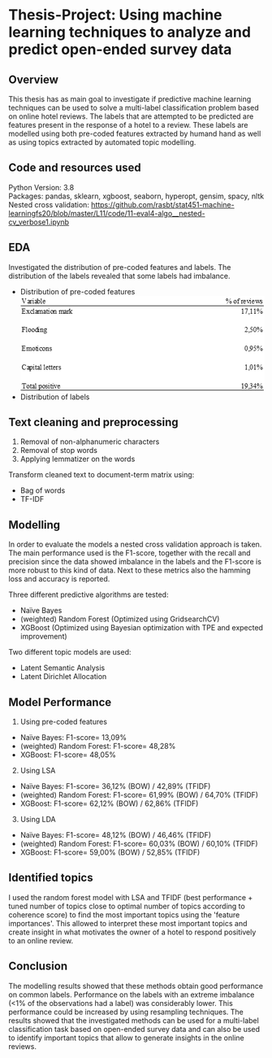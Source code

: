 # Thesis-Project: Using machine learning techniques to analyze and predict open-ended survey data
## Overview
This thesis has as main goal to investigate if predictive machine learning techniques can be used to solve a multi-label classification problem based on online hotel reviews. 
The labels that are attempted to be predicted are features present in the response of a hotel to a review. These labels are modelled using both pre-coded features extracted by humand hand as well as using topics extracted by automated topic modelling.

## Code and resources used
Python Version: 3.8  
Packages: pandas, sklearn, xgboost, seaborn, hyperopt, gensim, spacy, nltk  
Nested cross validation: https://github.com/rasbt/stat451-machine-learningfs20/blob/master/L11/code/11-eval4-algo__nested-cv_verbose1.ipynb

## EDA
Investigated the distribution of pre-coded features and labels. The distribution of the labels revealed that some labels had imbalance.  
- Distribution of pre-coded features  
![alt text](https://github.com/nmfranck/Thesis-Project/blob/main/distribution%20of%20pre-coded%20features.png "Distribution pre-coded features")
- Distribution of labels 

## Text cleaning and preprocessing
1. Removal of non-alphanumeric characters  
2. Removal of stop words  
3. Applying lemmatizer on the words

Transform cleaned text to document-term matrix using:  
   - Bag of words   
   - TF-IDF

## Modelling 
In order to evaluate the models a nested cross validation approach is taken.   
The main performance used is the F1-score, together with the recall and precision since the data showed imbalance in the labels and the F1-score is more robust to this kind of data. Next to these metrics also the hamming loss and accuracy is reported.   

Three different predictive algorithms are tested:  
-  Naïve Bayes  
-  (weighted) Random Forest  (Optimized using GridsearchCV)
-  XGBoost                   (Optimized using Bayesian optimization with TPE and expected improvement)

Two different topic models are used:  
-  Latent Semantic Analysis
-  Latent Dirichlet Allocation

## Model Performance 
1. Using pre-coded features 
-  Naïve Bayes: F1-score= 13,09%
-  (weighted) Random Forest: F1-score= 48,28%
-  XGBoost: F1-score= 48,05%
2. Using LSA
-  Naïve Bayes: F1-score= 36,12% (BOW) / 42,89% (TFIDF)    
-  (weighted) Random Forest: F1-score= 61,99% (BOW) / 64,70% (TFIDF)   
-  XGBoost: F1-score= 62,12% (BOW) / 62,86% (TFIDF)  
3. Using LDA
-  Naïve Bayes: F1-score= 48,12% (BOW) / 46,46% (TFIDF)   
-  (weighted) Random Forest: F1-score= 60,03% (BOW) / 60,10% (TFIDF)  
-  XGBoost: F1-score= 59,00% (BOW) / 52,85% (TFIDF)  

## Identified topics
I used the random forest model with LSA and TFIDF (best performance + tuned number of topics close to optimal number of topics according to coherence score) to find the most important topics using the 'feature importances'. This allowed to interpret these most important topics and create insight in what motivates the owner of a hotel to respond positively to an online review. 

## Conclusion
The modelling results showed that these methods obtain good performance on common labels. Performance on the labels with an extreme imbalance (<1% of the observations had a label) was considerably lower. This performance could be increased by using resampling techniques. The results showed that the investigated methods can be used for a multi-label classification task based on open-ended survey data and can also be used to identify important topics that allow to generate insights in the online reviews.  





